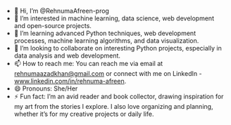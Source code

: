 - 👋 Hi, I’m @RehnumaAfreen-prog
- 👀 I’m interested in machine learning, data science, web development and open-source projects.
- 🌱 I’m learning advanced Python techniques, web development processes, machine learning algorithms, and data visualization.
- 💞️ I’m looking to collaborate on interesting Python projects, especially in data analysis and web development.
- 📫 How to reach me: You can reach me via email at rehnumaazadkhan@gmail.com or connect with me on LinkedIn - www.linkedin.com/in/rehnuma-afreen.
- 😄 Pronouns: She/Her
- ⚡ Fun fact: I’m an avid reader and book collector, drawing inspiration for my art from the stories I explore. I also love organizing and planning, whether it’s for my creative projects or daily life.
